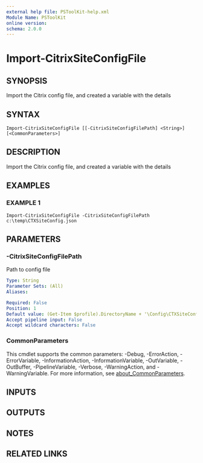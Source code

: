 ```yaml
---
external help file: PSToolKit-help.xml
Module Name: PSToolKit
online version:
schema: 2.0.0
---
```


# Import-CitrixSiteConfigFile

## SYNOPSIS
Import the Citrix config file, and created a variable with the details

## SYNTAX

```
Import-CitrixSiteConfigFile [[-CitrixSiteConfigFilePath] <String>] [<CommonParameters>]
```

## DESCRIPTION
Import the Citrix config file, and created a variable with the details

## EXAMPLES

### EXAMPLE 1
```
Import-CitrixSiteConfigFile -CitrixSiteConfigFilePath c:\temp\CTXSiteConfig.json
```

## PARAMETERS

### -CitrixSiteConfigFilePath
Path to config file

```yaml
Type: String
Parameter Sets: (All)
Aliases:

Required: False
Position: 1
Default value: (Get-Item $profile).DirectoryName + '\Config\CTXSiteConfig.json'
Accept pipeline input: False
Accept wildcard characters: False
```

### CommonParameters
This cmdlet supports the common parameters: -Debug, -ErrorAction, -ErrorVariable, -InformationAction, -InformationVariable, -OutVariable, -OutBuffer, -PipelineVariable, -Verbose, -WarningAction, and -WarningVariable. For more information, see [about_CommonParameters](http://go.microsoft.com/fwlink/?LinkID=113216).

## INPUTS

## OUTPUTS

## NOTES

## RELATED LINKS
